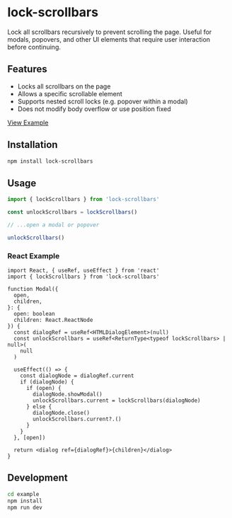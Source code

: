 # lock-scrollbars

Lock all scrollbars recursively to prevent scrolling the page. Useful for modals, popovers, and other UI elements that require user interaction before continuing.

## Features

- Locks all scrollbars on the page
- Allows a specific scrollable element
- Supports nested scroll locks (e.g. popover within a modal)
- Does not modify body overflow or use position fixed

[View Example](https://lock-scrollbars.vercel.app/)

## Installation

```bash
npm install lock-scrollbars
```

## Usage

```ts
import { lockScrollbars } from 'lock-scrollbars'

const unlockScrollbars = lockScrollbars()

// ...open a modal or popover

unlockScrollbars()
```

### React Example

```tsx
import React, { useRef, useEffect } from 'react'
import { lockScrollbars } from 'lock-scrollbars'

function Modal({
  open,
  children,
}: {
  open: boolean
  children: React.ReactNode
}) {
  const dialogRef = useRef<HTMLDialogElement>(null)
  const unlockScrollbars = useRef<ReturnType<typeof lockScrollbars> | null>(
    null
  )

  useEffect(() => {
    const dialogNode = dialogRef.current
    if (dialogNode) {
      if (open) {
        dialogNode.showModal()
        unlockScrollbars.current = lockScrollbars(dialogNode)
      } else {
        dialogNode.close()
        unlockScrollbars.current?.()
      }
    }
  }, [open])

  return <dialog ref={dialogRef}>{children}</dialog>
}
```

## Development

```bash
cd example
npm install
npm run dev
```
